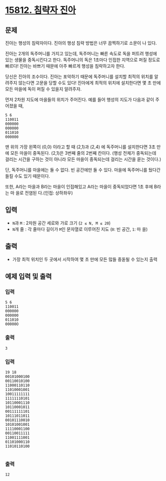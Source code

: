 # [15812. 침략자 진아](https://www.acmicpc.net/problem/15812)

## 문제
진아는 행성의 침략자이다. 진아의 행성 침략 방법은 너무 끔찍하기로 소문이 나 있다.

진아는 2개의 독주머니를 가지고 있는데, 독주머니는 빠른 속도로 독을 퍼트려 행성에 있는 생물을 중독시킨다고 한다. 독주머니의 독은 1초마다 인접한 지역으로 퍼질 정도로 빠르다! 진아는 바쁘기 때문에 아주 빠르게 행성을 침략하고자 한다.

당신은 진아의 조수이다. 진아는 포악하기 때문에 독주머니를 설치할 최적의 위치를 알려주지 않는다면 고문을 당할 수도 있다! 진아에게 최적의 위치에 설치한다면 몇 초 만에 모든 마을에 독이 퍼질 수 있을지 알려주자.

먼저 2차원 지도에 마을들의 위치가 주어진다. 예를 들어 행성의 지도가 다음과 같이 주어졌을 때,

```
5 6
110011
000000
000000
011010
000000
```

맨 위의 가장 왼쪽이 (0,0) 이라고 할 때 (2,1)과 (2,4) 에 독주머니를 설치한다면 3초 만에 모든 마을이 중독된다. (2,1)은 3번째 줄의 2번째 칸이다. (행성 전체가 중독되는데 걸리는 시간을 구하는 것이 아니라 모든 마을이 중독되는데 걸리는 시간을 묻는 것이다.) 

단, 독주머니를 마을에는 둘 수 없다. 빈 공간에만 둘 수 있다. 마을에 독주머니를 뒀다간 들킬 수도 있기 때문이다.

또한, A라는 마을과 B라는 마을이 인접해있고 A라는 마을이 중독되었다면 1초 후에 B라는 마 을로 전염된 다.(인접: 상하좌우)

## 입력
- `N`과 `M` : 2차원 공간 세로와 가로 크기 (`2 ≤ N, M ≤ 20`)
- `N`개 줄 : 각 줄마다 길이가 `M`인 문자열로 이루어진 지도 (`0`: 빈 공간, `1`: 마 을)

## 출력
- 가장 최적 위치인 두 곳에서 시작하여 몇 초 만에 모든 많들 중돋될 수 있는지 출력

## 예제 입력 및 출력

### 입력

```
5 6
110011
000000
000000
011010 
00000O 
```

### 출력

```
3 
```


### 입력

```
19 18 
00101000100 
00110010100 
11000110110 
11010001001 
10011111111 
11111110101 
10110001110 
10110001011 
00111111101 
10111011011 
00101110010   
10101001001   
11110001100   
00110011111    
11001111001    
01101000110    
11010110100   
                                                           

```


### 출력


```
12   
```